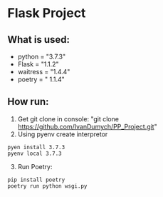 # Flask Project

## What is used:
* python = "3.7.3"
* Flask = "1.1.2"
* waitress = "1.4.4"
* poetry = " 1.1.4"
## How run:
1. Get git clone in console: "git clone https://github.com/IvanDumych/PP_Project.git"
2. Using pyenv create interpretor
```
pyen install 3.7.3
pyenv local 3.7.3
```
3. Run Poetry:
```
pip install poetry
poetry run python wsgi.py
```